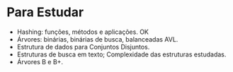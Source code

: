 # Para Estudar

- Hashing: funções, métodos e aplicações. OK
- Árvores: binárias, binárias de busca, balanceadas AVL.
- Estrutura de dados para Conjuntos Disjuntos.
- Estruturas de busca em texto; Complexidade das estruturas estudadas.
- Árvores B e B+.